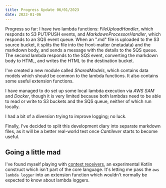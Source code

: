 ```yaml
---
title: Progress Update 06/01/2023
date: 2023-01-06
---
```

Progress so far: I have two lambda functions: *FileUploadHandler*, which responds to S3 PUT/PUSH events, and 
*MarkdownProcessorHandler*, which responds to an SQS event queue. When an ".md" file is uploaded to the S3 source 
bucket, it splits the file into the front-matter (metadata) and the markdown body, and sends a message with the 
details to the SQS queue. The second lambda responds to the SQS event, converting the markdown body to HTML, and 
writes the HTML to the destination bucket.

I've created a new module called *SharedModels*, which contains data models which should be common to the lambda 
functions. It also contains some useful extension functions.

I have managed to do set up some local lambda execution via _AWS SAM_ and _Docker_, though it is very limited
because both lambdas need to be able to read or write to S3 buckets and the SQS queue, neither of which run locally.

I had a bit of a diversion trying to improve logging; no luck.

Finally, I've decided to split this development diary into separate markdown files, as it will be a better 
real-world test once *Cantilever* starts to become useful.

## Going a little mad

I've found myself playing with [context receivers](https://github.com/Kotlin/KEEP/blob/master/proposals/context-receivers.md), an experimental Kotlin construct which isn't part of the core  language. It's letting me pass the `aws lambda logger` into an extension function which wouldn't normally be expected to know about lambda loggers.